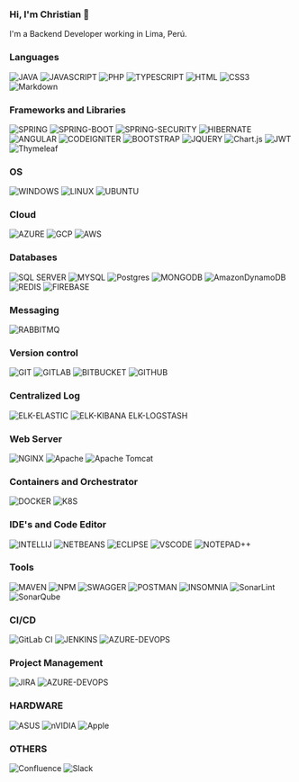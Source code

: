 ### Hi, I'm Christian 👋

I'm a Backend Developer working in Lima, Perú.

### Languages
![JAVA](https://img.shields.io/badge/Java-ED8B00?style=for-the-badge&logo=java&logoColor=white)
![JAVASCRIPT](https://img.shields.io/badge/JavaScript-323330?style=for-the-badge&logo=javascript&logoColor=F7DF1E)
![PHP](https://img.shields.io/badge/PHP-777BB4?style=for-the-badge&logo=php&logoColor=white)
![TYPESCRIPT](https://img.shields.io/badge/TypeScript-007ACC?style=for-the-badge&logo=typescript&logoColor=white)
![HTML](https://img.shields.io/badge/HTML5-E34F26?style=for-the-badge&logo=html5&logoColor=white)
![CSS3](https://img.shields.io/badge/CSS3-1572B6?style=for-the-badge&logo=css3&logoColor=white)
![Markdown](https://img.shields.io/badge/markdown-%23000000.svg?style=for-the-badge&logo=markdown&logoColor=white)

### Frameworks and Libraries
![SPRING](https://img.shields.io/badge/Spring-6DB33F?style=for-the-badge&logo=spring&logoColor=white)
![SPRING-BOOT](https://img.shields.io/badge/Spring_Boot-F2F4F9?style=for-the-badge&logo=spring-boot)
![SPRING-SECURITY](https://img.shields.io/badge/Spring_Security-6DB33F?style=for-the-badge&logo=Spring-Security&logoColor=white)
![HIBERNATE](https://img.shields.io/badge/Hibernate-59666C?style=for-the-badge&logo=Hibernate&logoColor=white)
![ANGULAR](https://img.shields.io/badge/Angular-DD0031?style=for-the-badge&logo=angular&logoColor=white)
![CODEIGNITER](https://img.shields.io/badge/Codeigniter-EF4223?style=for-the-badge&logo=codeigniter&logoColor=white)
![BOOTSTRAP](https://img.shields.io/badge/Bootstrap-563D7C?style=for-the-badge&logo=bootstrap&logoColor=white)
![JQUERY](https://img.shields.io/badge/jQuery-0769AD?style=for-the-badge&logo=jquery&logoColor=white)
![Chart.js](https://img.shields.io/badge/chart.js-F5788D.svg?style=for-the-badge&logo=chart.js&logoColor=white)
![JWT](https://img.shields.io/badge/JWT-black?style=for-the-badge&logo=JSON%20web%20tokens)
![Thymeleaf](https://img.shields.io/badge/Thymeleaf-%23005C0F.svg?style=for-the-badge&logo=Thymeleaf&logoColor=white)

### OS
![WINDOWS](https://img.shields.io/badge/Windows-0078D6?style=for-the-badge&logo=windows&logoColor=white)
![LINUX](https://img.shields.io/badge/Linux-FCC624?style=for-the-badge&logo=linux&logoColor=black)
![UBUNTU](https://img.shields.io/badge/Ubuntu-E95420?style=for-the-badge&logo=ubuntu&logoColor=white)

### Cloud
![AZURE](https://img.shields.io/badge/microsoft%20azure-0089D6?style=for-the-badge&logo=microsoft-azure&logoColor=white)
![GCP](https://img.shields.io/badge/Google_Cloud-4285F4?style=for-the-badge&logo=google-cloud&logoColor=white)
![AWS](https://img.shields.io/badge/Amazon_AWS-FF9900?style=for-the-badge&logo=amazonaws&logoColor=white)

### Databases
![SQL SERVER](https://img.shields.io/badge/Microsoft%20SQL%20Server-CC2927?style=for-the-badge&logo=microsoft%20sql%20server&logoColor=white)
![MYSQL](https://img.shields.io/badge/MySQL-005C84?style=for-the-badge&logo=mysql&logoColor=white)
![Postgres](https://img.shields.io/badge/postgres-%23316192.svg?style=for-the-badge&logo=postgresql&logoColor=white)
![MONGODB](https://img.shields.io/badge/MongoDB-4EA94B?style=for-the-badge&logo=mongodb&logoColor=white)
![AmazonDynamoDB](https://img.shields.io/badge/Amazon%20DynamoDB-4053D6?style=for-the-badge&logo=Amazon%20DynamoDB&logoColor=white)
![REDIS](https://img.shields.io/badge/redis-%23DD0031.svg?&style=for-the-badge&logo=redis&logoColor=white)
![FIREBASE](https://img.shields.io/badge/firebase-ffca28?style=for-the-badge&logo=firebase&logoColor=black)

### Messaging
![RABBITMQ](https://img.shields.io/badge/rabbitmq-%23FF6600.svg?&style=for-the-badge&logo=rabbitmq&logoColor=white)

### Version control
![GIT](https://img.shields.io/badge/GIT-E44C30?style=for-the-badge&logo=git&logoColor=white)
![GITLAB](https://img.shields.io/badge/GitLab-330F63?style=for-the-badge&logo=gitlab&logoColor=white)
![BITBUCKET](https://img.shields.io/badge/Bitbucket-0747a6?style=for-the-badge&logo=bitbucket&logoColor=white)
![GITHUB](https://img.shields.io/badge/GitHub-100000?style=for-the-badge&logo=github&logoColor=white)

### Centralized Log
![ELK-ELASTIC](https://img.shields.io/badge/Elastic_Search-005571?style=for-the-badge&logo=elasticsearch&logoColor=white)
![ELK-KIBANA](https://img.shields.io/badge/Kibana-005571?style=for-the-badge&logo=Kibana&logoColor=white)
ELK-LOGSTASH

### Web Server
![NGINX](https://img.shields.io/badge/Nginx-009639?style=for-the-badge&logo=nginx&logoColor=white)
![Apache](https://img.shields.io/badge/apache-%23D42029.svg?style=for-the-badge&logo=apache&logoColor=white)
![Apache Tomcat](https://img.shields.io/badge/apache%20tomcat-%23F8DC75.svg?style=for-the-badge&logo=apache-tomcat&logoColor=black)

### Containers and Orchestrator
![DOCKER](https://img.shields.io/badge/Docker-2CA5E0?style=for-the-badge&logo=docker&logoColor=white)
![K8S](https://img.shields.io/badge/kubernetes-326ce5.svg?&style=for-the-badge&logo=kubernetes&logoColor=white)

### IDE's and Code Editor
![INTELLIJ](https://img.shields.io/badge/IntelliJ_IDEA-000000.svg?style=for-the-badge&logo=intellij-idea&logoColor=white)
![NETBEANS](https://img.shields.io/badge/apache%20netbeans-1B6AC6?style=for-the-badge&logo=apache%20netbeans%20IDE&logoColor=white)
![ECLIPSE](https://img.shields.io/badge/Eclipse-2C2255?style=for-the-badge&logo=eclipse&logoColor=white)
![VSCODE](https://img.shields.io/badge/Visual_Studio_Code-0078D4?style=for-the-badge&logo=visual%20studio%20code&logoColor=white)
![NOTEPAD++](https://img.shields.io/badge/Notepad++-90E59A.svg?style=for-the-badge&logo=notepad%2B%2B&logoColor=black)

### Tools
![MAVEN](https://img.shields.io/badge/apache_maven-C71A36?style=for-the-badge&logo=apachemaven&logoColor=white)
![NPM](https://img.shields.io/badge/NPM-%23CB3837.svg?style=for-the-badge&logo=npm&logoColor=white)
![SWAGGER](https://img.shields.io/badge/Swagger-85EA2D?style=for-the-badge&logo=Swagger&logoColor=white)
![POSTMAN](https://img.shields.io/badge/Postman-FF6C37?style=for-the-badge&logo=Postman&logoColor=white)
![INSOMNIA](https://img.shields.io/badge/Insomnia-5849be?style=for-the-badge&logo=Insomnia&logoColor=white)
![SonarLint](https://img.shields.io/badge/SonarLint-CB2029?style=for-the-badge&logo=SONARLINT&logoColor=white)
![SonarQube](https://img.shields.io/badge/SonarQube-black?style=for-the-badge&logo=sonarqube&logoColor=4E9BCD)


### CI/CD
![GitLab CI](https://img.shields.io/badge/gitlab%20ci-%23181717.svg?style=for-the-badge&logo=gitlab&logoColor=white)
![JENKINS](https://img.shields.io/badge/Jenkins-D24939?style=for-the-badge&logo=Jenkins&logoColor=white)
![AZURE-DEVOPS](https://img.shields.io/badge/Azure_DevOps-0078D7?style=for-the-badge&logo=azure-devops&logoColor=white)

### Project Management
![JIRA](https://img.shields.io/badge/Jira-0052CC?style=for-the-badge&logo=Jira&logoColor=white)
![AZURE-DEVOPS](https://img.shields.io/badge/Azure_DevOps-0078D7?style=for-the-badge&logo=azure-devops&logoColor=white)

### HARDWARE
![ASUS](https://img.shields.io/badge/asus%20laptop-000000?style=for-the-badge&logo=asus&logoColor=white)
![nVIDIA](https://img.shields.io/badge/nVIDIA-%2376B900.svg?style=for-the-badge&logo=nVIDIA&logoColor=white)
![Apple](https://img.shields.io/badge/Apple-%23000000.svg?style=for-the-badge&logo=apple&logoColor=white)

### OTHERS
![Confluence](https://img.shields.io/badge/confluence-%23172BF4.svg?style=for-the-badge&logo=confluence&logoColor=white)
![Slack](https://img.shields.io/badge/Slack-4A154B?style=for-the-badge&logo=slack&logoColor=white)


<!--

- 🔭 I’m currently working on ...
- 🌱 I’m currently learning ...
- 👯 I’m looking to collaborate on ...
- 🤔 I’m looking for help with ...
- 💬 Ask me about ...
- 📫 How to reach me: ...
- 😄 Pronouns: ...
- ⚡ Fun fact: ...
- https://github.com/alexandresanlim/Badges4-README.md-Profile
-->
